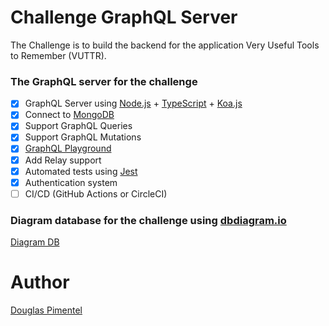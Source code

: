 # Challenge GraphQL Server

The Challenge is to build the backend for the application Very Useful Tools to Remember (VUTTR).

### The GraphQL server for the challenge

- [x] GraphQL Server using [Node.js](https://nodejs.org/en/) + [TypeScript](https://www.typescriptlang.org/) + [Koa.js](https://koajs.com/)
- [x] Connect to [MongoDB](https://www.mongodb.com/)
- [x] Support GraphQL Queries
- [x] Support GraphQL Mutations
- [x] [GraphQL Playground](https://github.com/graphql/graphql-playground)
- [x] Add Relay support
- [x] Automated tests using [Jest](https://jestjs.io/)
- [x] Authentication system
- [ ] CI/CD (GitHub Actions or CircleCI)

### Diagram database for the challenge using [dbdiagram.io](https://dbdiagram.io/)

[Diagram DB](https://dbdiagram.io/d/6078524ac928101a973ce98d)

# Author

[Douglas Pimentel](https://twitter.com/doug_pimentel)
